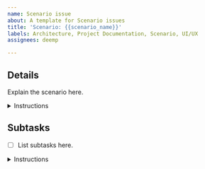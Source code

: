 ```yaml
---
name: Scenario issue
about: A template for Scenario issues
title: 'Scenario: {{scenario_name}}'
labels: Architecture, Project Documentation, Scenario, UI/UX
assignees: deemp

---
```


## Details

Explain the scenario here.

<details> <summary>Instructions</summary>

The "Details" section and these Instructions MUST be kept.

Before these Instructions, the scenario explanation and details MUST be written.

Links to related issues, PRs, artifacts, files, etc., MAY be included.

Acceptance criteria SHOULD be written.

</details>

## Subtasks

- [ ] List subtasks here.

<details> <summary>Instructions</summary>

The "Subtasks" section and these Instructions MUST be kept.

Before these Instructions, clear and actionable subtasks MUST be listed in a single-level checkbox list (`Subtask list`) with at least one item.

Each list item MUST be one of these:

- A link to an issue.
  - Example:

    ```text
    - [ ] https://github.com/team-work-tools/team-work-telegram-bot/issues/42
    ```

- An identifier of an issue.
  - Example:

    ```text
    - [ ] #42
    ```

- A textual description of a subtask (`Text subtask`).
  - Rules:
    - The description MUST NOT:
      - include checkboxes;
      - end with a list item.

  - Example:
  
    ```text
    - [ ] Do Foo
    ```

If a Text subtask seems to require its own subtasks, a new Task issue MUST be created for this subtask. The Text subtask MUST then be replaced with a link to the new issue.

For each Text subtask that was worked on, there MUST be evidence of the work.

- One of these rules MUST be applied as best matches the case:
  - If the subtask was worked on in a (merged) PR, a link to the PR MUST be provided.
  - If the subtask requires making a decision, GitHub usernames of the decision-makers, a link to the decision, and the reasoning behind the decision MUST be provided.
  - If the subtask is about producing or updating an artifact, a (perma)link to that (updated) artifact MUST be provided.
  - If the subtask was completed for some other reason, that reason MUST be provided.
- Evidence MUST be written in one of these formats:
  - In parentheses after the Text subtask.
  - In a sublist under the Text subtask.

When a subtask is completed, the subtask checkbox in the Subtask list MUST be ticked.

Example of a Subtask list:

```text
- [x] Do 42 ({{link to a PR that completed this subtask}})
- [x] #42
- [x] {{link to the issue #42}}
- [x] Decide with developers whether to use Foo or Bar.
  - @dev1, @dev2 decided to use Foo because Bar can't do blah-blah.
- [x] Do Baz.
  - @dev1 decided to not do Baz due to lack of time.
- [ ] Not yet completed
```

This issue MUST be closed when the Customer agrees the scenario is completed.

</details>
